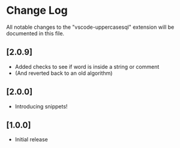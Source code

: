 # Change Log

All notable changes to the "vscode-uppercasesql" extension will be documented in this file.


## [2.0.9]
- Added checks to see if word is inside a string or comment
- (And reverted back to an old algorithm)

## [2.0.0]
- Introducing snippets!

## [1.0.0]
- Initial release